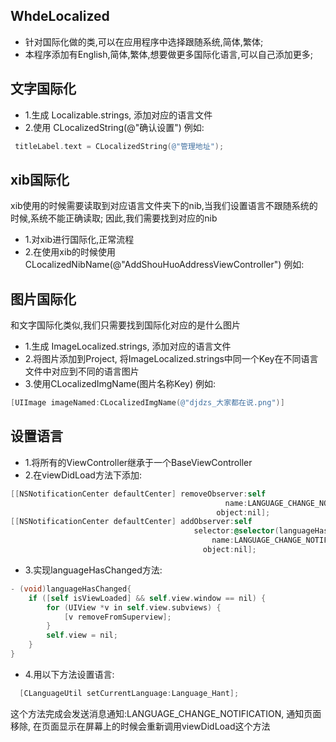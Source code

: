 ## WhdeLocalized
- 针对国际化做的类,可以在应用程序中选择跟随系统,简体,繁体;
- 本程序添加有English,简体,繁体,想要做更多国际化语言,可以自己添加更多;

## 文字国际化
- 1.生成 Localizable.strings, 添加对应的语言文件
- 2.使用 CLocalizedString(@"确认设置") 
 例如:
```objective-c
 titleLabel.text = CLocalizedString(@"管理地址");
```

## xib国际化
xib使用的时候需要读取到对应语言文件夹下的nib,当我们设置语言不跟随系统的时候,系统不能正确读取; 因此,我们需要找到对应的nib
- 1.对xib进行国际化,正常流程
- 2.在使用xib的时候使用 CLocalizedNibName(@"AddShouHuoAddressViewController") 
 例如:

## 图片国际化
和文字国际化类似,我们只需要找到国际化对应的是什么图片
- 1.生成 ImageLocalized.strings, 添加对应的语言文件
- 2.将图片添加到Project, 将ImageLocalized.strings中同一个Key在不同语言文件中对应到不同的语言图片
- 3.使用CLocalizedImgName(图片名称Key)
 例如:
 ```objective-c
 [UIImage imageNamed:CLocalizedImgName(@"djdzs_大家都在说.png")]
```

## 设置语言
- 1.将所有的ViewController继承于一个BaseViewController
- 2.在viewDidLoad方法下添加:
```objective-c
[[NSNotificationCenter defaultCenter] removeObserver:self
                                                name:LANGUAGE_CHANGE_NOTIFICATION
                                              object:nil];
[[NSNotificationCenter defaultCenter] addObserver:self
                                         selector:@selector(languageHasChanged) 
                                             name:LANGUAGE_CHANGE_NOTIFICATION
                                           object:nil];
```

- 3.实现languageHasChanged方法:
```objective-c
- (void)languageHasChanged{
    if ([self isViewLoaded] && self.view.window == nil) {
        for (UIView *v in self.view.subviews) {
            [v removeFromSuperview];
        }
        self.view = nil;
    }
}
```

- 4.用以下方法设置语言:
```objective-c
  [CLanguageUtil setCurrentLanguage:Language_Hant];
  ```
这个方法完成会发送消息通知:LANGUAGE_CHANGE_NOTIFICATION, 通知页面移除, 在页面显示在屏幕上的时候会重新调用viewDidLoad这个方法

